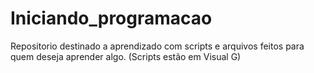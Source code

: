 ﻿# Iniciando_programacao
Repositorio destinado a aprendizado com scripts e arquivos feitos para quem deseja aprender algo.
(Scripts estão em Visual G)
